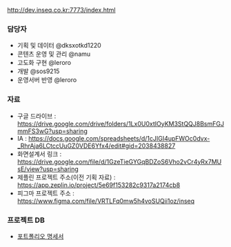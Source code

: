 http://dev.inseq.co.kr:7773/index.html

### 담당자
- 기획 및 데이터 @dksxotkd1220 
- 콘텐츠 운영 및 관리 @namu 
- 고도화 구현 @leroro 
- 개발 @sos9215  
- 운영서버 반영 @leroro 




### 자료
- 구글 드라이브 : https://drive.google.com/drive/folders/1Lx0U0xtIOyKM3StQQJ8BsmFGJmmFS3wG?usp=sharing
- IA : https://docs.google.com/spreadsheets/d/1cJIGI4upFWOc0dvx-_RhrAja6LCtccUuGZ0VDE6Yfx4/edit#gid=2038438827
- 화면설계서 링크 : https://drive.google.com/file/d/1GzeTieGYGqBDZoS6Vho2vCr4yRx7MUsE/view?usp=sharing
- 제플린 프로젝트 주소(이전 기획 자료) :  https://app.zeplin.io/project/5e69f153282c9317a2174cb8
- 피그마 프로젝트 주소 : https://www.figma.com/file/VRTLFq0mw5h4voSUQii1oz/inseq


### 프로젝트 DB
- [포트폴리오 명세서](https://docs.google.com/spreadsheets/d/1cpcdEieqKM8h_jEGwOwDmCQqadVTJ6Ufne--PghTMYg/edit?usp=sharing)
